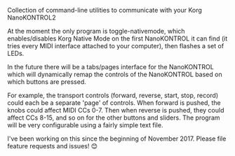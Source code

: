 Collection of command-line utilities to communicate with your Korg NanoKONTROL2

At the moment the only program is toggle-nativemode, which enables/disables Korg Native Mode on the first NanoKONTROL it can find (it tries every MIDI interface attached to your computer), then flashes a set of LEDs.

In the future there will be a tabs/pages interface for the NanoKONTROL which will dynamically remap the controls of the NanoKONTROL based on which buttons are pressed.

For example, the transport controls (forward, reverse, start, stop, record) could each be a separate 'page' of controls. When forward is pushed, the knobs could affect MIDI CCs 0-7. Then when reverse is pushed, they could affect CCs 8-15, and so on for the other buttons and sliders. The program will be very configurable using a fairly simple text file.

I've been working on this since the beginning of November 2017. Please file feature requests and issues! 😊
